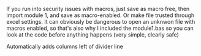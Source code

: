 If you run into security issues with macros, just save as macro free, then import module 1, and save as macro-enabled. Or make file trusted through excel settings. It can obviously be dangerous to open an unknwon file with macros enabled, so that's also why I included the module1.bas so you can look at the code before anything happens (very simple, clearly safe)

Automatically adds columns left of divider line

